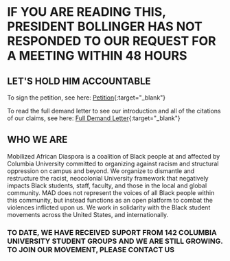 
# IF YOU ARE READING THIS, PRESIDENT BOLLINGER HAS NOT RESPONDED TO OUR REQUEST FOR A MEETING WITHIN 48 HOURS
## LET'S HOLD HIM ACCOUNTABLE


To sign the petition, see here: [Petition](https://actionnetwork.org/petitions/mobilized-african-diaspora-demands?source=direct_link&){:target="_blank"}

To read the full demand letter to see our introduction and all of the citations of our claims, see here: [Full Demand Letter](https://docs.google.com/document/d/1yLZN0AyGZlvpnNxzbc9osaWMMeI7WjxGJo0Ujc1x98I/edit?usp=sharing){:target="_blank"}


## WHO WE ARE

Mobilized African Diaspora is a coalition of Black people at and affected by Columbia University committed to organizing against racism and structural oppression on campus and beyond. We organize to dismantle and restructure the racist, neocolonial University framework that negatively impacts Black students, staff, faculty, and those in the local and global community. MAD does not represent the voices of all Black people within this community, but instead functions as an open platform to combat the violences inflicted upon us. We work in solidarity with the Black student movements across the United States, and internationally. 


### TO DATE, WE HAVE RECEIVED SUPORT FROM 142 COLUMBIA UNIVERSITY STUDENT GROUPS AND WE ARE STILL GROWING. TO JOIN OUR MOVEMENT, PLEASE CONTACT US
